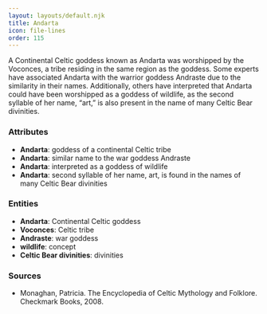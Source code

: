 ```yaml
---
layout: layouts/default.njk
title: Andarta
icon: file-lines
order: 115
---
```

A Continental Celtic goddess known as Andarta was worshipped by the Voconces, a tribe residing in the same region as the goddess. Some experts have associated Andarta with the warrior goddess Andraste due to the similarity in their names. Additionally, others have interpreted that Andarta could have been worshipped as a goddess of wildlife, as the second syllable of her name, “art,” is also present in the name of many Celtic Bear divinities.

### Attributes

- **Andarta**: goddess of a continental Celtic tribe
- **Andarta**: similar name to the war goddess Andraste
- **Andarta**: interpreted as a goddess of wildlife
- **Andarta**: second syllable of her name, art, is found in the names of many Celtic Bear divinities

### Entities

- **Andarta**: Continental Celtic goddess
- **Voconces**: Celtic tribe
- **Andraste**: war goddess
- **wildlife**: concept
- **Celtic Bear divinities**: divinities

### Sources

- Monaghan, Patricia. The Encyclopedia of Celtic Mythology and Folklore. Checkmark Books, 2008.


